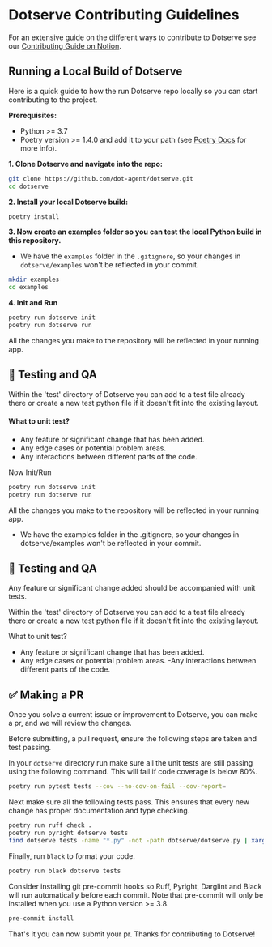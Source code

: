 # Dotserve Contributing Guidelines

For an extensive guide on the different ways to contribute to Dotserve see our [Contributing Guide on Notion](https://www.notion.so/dotagent-dev/2107ab2bc166497db951b8d742748284?v=f0eaff78fa984b5ab15d204af58907d7).



## Running a Local Build of Dotserve 
Here is a quick guide to how the run Dotserve repo locally so you can start contributing to the project.

**Prerequisites:**
- Python >= 3.7
- Poetry version >= 1.4.0 and add it to your path (see [Poetry Docs](https://python-poetry.org/docs/#installation) for more info).


**1. Clone Dotserve and navigate into the repo:**
``` bash
git clone https://github.com/dot-agent/dotserve.git
cd dotserve
```

**2. Install your local Dotserve build:**
``` bash
poetry install
```
**3. Now create an examples folder so you can test the local Python build in this repository.**
* We have the `examples` folder in the `.gitignore`, so your changes in `dotserve/examples` won't be reflected in your commit.
``` bash
mkdir examples
cd examples
```

**4. Init and Run**
``` bash
poetry run dotserve init
poetry run dotserve run
```
All the changes you make to the repository will be reflected in your running app.


## 🧪 Testing and QA

Within the 'test' directory of Dotserve you can add to a test file already there or create a new test python file if it doesn't fit into the existing layout.

#### What to unit test?
- Any feature or significant change that has been added.
- Any edge cases or potential problem areas.
- Any interactions between different parts of the code.

Now Init/Run
``` bash
poetry run dotserve init
poetry run dotserve run
```

All the changes you make to the repository will be reflected in your running app.
* We have the examples folder in the .gitignore, so your changes in dotserve/examples won't be reflected in your commit.

## 🧪 Testing and QA

Any feature or significant change added should be accompanied with unit tests.

Within the 'test' directory of Dotserve you can add to a test file already there or create a new test python file if it doesn't fit into the existing layout.

What to unit test?
- Any feature or significant change that has been added.
- Any edge cases or potential problem areas.
 -Any interactions between different parts of the code.


## ✅ Making a PR

Once you solve a current issue or improvement to Dotserve, you can make a pr, and we will review the changes. 

Before submitting, a pull request, ensure the following steps are taken and test passing.

In your `dotserve` directory run make sure all the unit tests are still passing using the following command.
This will fail if code coverage is below 80%.
``` bash
poetry run pytest tests --cov --no-cov-on-fail --cov-report= 
```
Next make sure all the following tests pass. This ensures that every new change has proper documentation and type checking.
``` bash
poetry run ruff check .
poetry run pyright dotserve tests
find dotserve tests -name "*.py" -not -path dotserve/dotserve.py | xargs poetry run darglint
```
Finally, run `black` to format your code.
``` bash
poetry run black dotserve tests
```

Consider installing git pre-commit hooks so Ruff, Pyright, Darglint and Black will run automatically before each commit.
Note that pre-commit will only be installed when you use a Python version >= 3.8.
``` bash
pre-commit install
```

That's it you can now submit your pr. Thanks for contributing to Dotserve!
